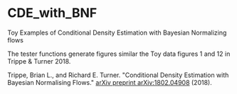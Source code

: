 # CDE_with_BNF
Toy Examples of Conditional Density Estimation with Bayesian Normalizing flows

The tester functions generate figures similar the Toy data figures 1 and 12 in Trippe & Turner 2018.

Trippe, Brian L., and Richard E. Turner. "Conditional Density Estimation with Bayesian Normalising Flows." [arXiv preprint arXiv:1802.04908](https://arxiv.org/pdf/1802.04908.pdf) (2018).
